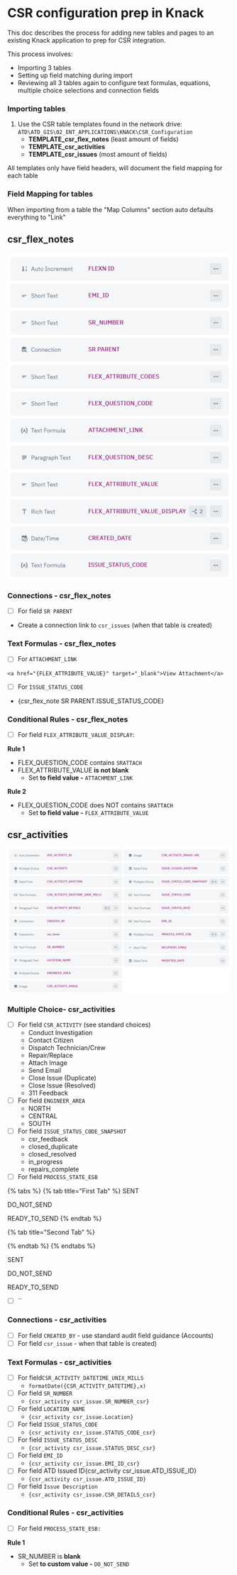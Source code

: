 # CSR configuration prep in Knack

This doc describes the process for adding new tables and pages to an existing Knack application to prep for CSR integration.&#x20;

This process involves:

* Importing 3 tables
* Setting up field matching during import
* Reviewing all 3 tables again to configure text formulas, equations, multiple choice selections and connection fields

### Importing tables

1. Use the CSR table templates found in the network drive: `ATD\ATD_GIS\02_ENT_APPLICATIONS\KNACK\CSR_Configuration`
   * **TEMPLATE\_csr\_flex\_notes** (least amount of fields)
   * **TEMPLATE\_csr\_activities**
   * **TEMPLATE\_csr\_issues** (most amount of fields)

All templates only have field headers, will document the field mapping for each table

### Field Mapping for tables

When importing from a table the "Map Columns" section auto defaults everything to "Link"

## csr\_flex\_notes

![](<../.gitbook/assets/image (2) (1).png>)

### Connections - csr\_flex\_notes

* [ ] For field `SR PARENT`

<!---->

* Create a connection link to `csr_issues` (when that table is created)

### Text Formulas - csr\_flex\_notes

* [ ] For `ATTACHMENT_LINK`

```
<a href="{FLEX_ATTRIBUTE_VALUE}" target="_blank">View Attachment</a>
```

* [ ] For `ISSUE_STATUS_CODE`

<!---->

* {csr\_flex\_note SR PARENT.ISSUE\_STATUS\_CODE}

### Conditional Rules - csr\_flex\_notes

* [ ] For field `FLEX_ATTRIBUTE_VALUE_DISPLAY`:&#x20;

**Rule 1**

* FLEX\_QUESTION\_CODE contains `SRATTACH`
* FLEX\_ATTRIBUTE\_VALUE **is not blank**
  * Set **to field value -** `ATTACHMENT_LINK`

**Rule 2**

* FLEX\_QUESTION\_CODE does NOT contains `SRATTACH`
  * Set **to field value -** `FLEX_ATTRIBUTE_VALUE`

## csr\_activities

![](<../.gitbook/assets/image (1) (1).png>)

### Multiple Choice- csr\_activities

* [ ] For field `CSR_ACTIVITY` (see standard choices)
  * Conduct Investigation
  * Contact Citizen
  * Dispatch Technician/Crew
  * Repair/Replace
  * Attach Image
  * Send Email
  * Close Issue (Duplicate)
  * Close Issue (Resolved)
  * 311 Feedback
* [ ] For field `ENGINEER_AREA`
  * NORTH
  * CENTRAL
  * SOUTH
* [ ] For field `ISSUE_STATUS_CODE_SNAPSHOT`
  * csr\_feedback
  * closed\_duplicate
  * closed\_resolved
  * in\_progress
  * repairs\_complete
* [ ] For field `PROCESS_STATE_ESB`

{% tabs %}
{% tab title="First Tab" %}
SENT

DO\_NOT\_SEND

READY\_TO\_SEND
{% endtab %}

{% tab title="Second Tab" %}

{% endtab %}
{% endtabs %}

SENT

DO\_NOT\_SEND

READY\_TO\_SEND

* [ ] ``

### Connections - csr\_activities

* [ ] For field `CREATED_BY` - use standard audit field guidance (Accounts)
* [ ] For field `csr_issue` - when that table is created)

### Text Formulas - csr\_activities

* [ ] For field`CSR_ACTIVITY_DATETIME_UNIX_MILLS`
  * `formatDate({CSR_ACTIVITY_DATETIME},x)`
* [ ] For field `SR_NUMBER`
  * `{csr_activity csr_issue.SR_NUMBER_csr}`
* [ ] For field `LOCATION_NAME`
  * `{csr_activity csr_issue.Location}`
* [ ] For field `ISSUE_STATUS_CODE`
  * `{csr_activity csr_issue.STATUS_CODE_csr}`
* [ ] For field `ISSUE_STATUS_DESC`
  * `{csr_activity csr_issue.STATUS_DESC_csr}`
* [ ] For field `EMI_ID`
  * `{csr_activity csr_issue.EMI_ID_csr}`
* [ ] For field ATD Issued ID{csr\_activity csr\_issue.ATD\_ISSUE\_ID}
  * `{csr_activity csr_issue.ATD_ISSUE_ID}`
* [ ] For field `Issue Description`
  * `{csr_activity csr_issue.CSR_DETAILS_csr}`

### Conditional Rules - csr\_activities

* [ ] For field `PROCESS_STATE_ESB:`

**Rule 1**

* SR\_NUMBER is **blank**
  * Set **to custom value -** `DO_NOT_SEND`
